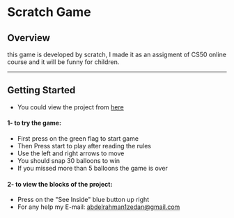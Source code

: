 # Scratch Game
## Overview
this game is developed by scratch, I made it as an assigment of CS50 online course and it will be funny for children.
************************************************************************************************************************
## Getting Started
- You could view the project from [here](https://scratch.mit.edu/projects/182439791)
#### **1- to try the game:**
- First press on the green flag to start game
- Then Press start to play after reading the rules
- Use the left and right arrows to move
- You should snap 30 balloons to win
- If you missed more than 5 balloons the game is over
#### **2- to view the blocks of the project:**
- Press on the "See Inside" blue button up right
- For any help my E-mail: abdelrahman1zedan@gmail.com
